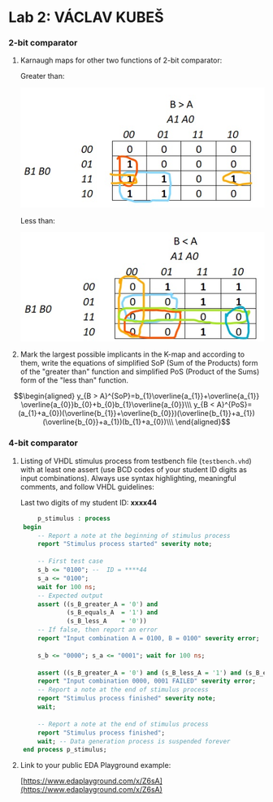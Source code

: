 # Lab 2: VÁCLAV KUBEŠ

### 2-bit comparator

1. Karnaugh maps for other two functions of 2-bit comparator:

   Greater than:

   ![K-maps](marked-k-map-b_great_a.jpg)

   Less than:

   ![K-maps](marked-k-map-b_less_a.jpg)

2. Mark the largest possible implicants in the K-map and according to them, write the equations of simplified SoP (Sum of the Products) form of the "greater than" function and simplified PoS (Product of the Sums) form of the "less than" function.

```math
\begin{aligned}
y_{B > A}^{SoP}=b_{1}\overline{a_{1}}+\overline{a_{1}} \overline{a_{0}}b_{0}+b_{0}b_{1}\overline{a_{0}}\\\
y_{B < A}^{PoS}=(a_{1}+a_{0})(\overline{b_{1}}+\overline{b_{0}})(\overline{b_{1}}+a_{1})(\overline{b_{0}}+a_{1})(b_{1}+a_{0})\\\
\end{aligned}
```

### 4-bit comparator

1. Listing of VHDL stimulus process from testbench file (`testbench.vhd`) with at least one assert (use BCD codes of your student ID digits as input combinations). Always use syntax highlighting, meaningful comments, and follow VHDL guidelines:

   Last two digits of my student ID: **xxxx44**

```vhdl
        p_stimulus : process
    begin
        -- Report a note at the beginning of stimulus process
        report "Stimulus process started" severity note;

        -- First test case
        s_b <= "0100"; --  ID = ****44
        s_a <= "0100";        
        wait for 100 ns;
        -- Expected output
        assert ((s_B_greater_A = '0') and
                (s_B_equals_A  = '1') and
                (s_B_less_A    = '0'))
        -- If false, then report an error
        report "Input combination A = 0100, B = 0100" severity error;

		s_b <= "0000"; s_a <= "0001"; wait for 100 ns;
        
        assert ((s_B_greater_A = '0') and (s_B_less_A = '1') and (s_B_equals_A = '0')) 
        report "Input combination 0000, 0001 FAILED" severity error;
        -- Report a note at the end of stimulus process
        report "Stimulus process finished" severity note;
        wait;

        -- Report a note at the end of stimulus process
        report "Stimulus process finished";
        wait; -- Data generation process is suspended forever
    end process p_stimulus;

```

2. Link to your public EDA Playground example:

   [https://www.edaplayground.com/x/Z6sA](https://www.edaplayground.com/x/Z6sA)
